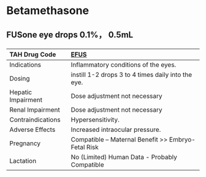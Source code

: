 # Betamethasone

## FUSone eye drops 0.1%， 0.5mL

##### 

| TAH Drug Code      | [EFUS](https://www.tahsda.org.tw/drugs/hissearch.php?drug_code=EFUS)   |
|:-------------------|:-----------------------------------------------------------------------|
| Indications        | Inflammatory conditions of the eyes.                                   |
| Dosing             | instill 1-2 drops 3 to 4 times daily into the eye.                     |
| Hepatic Impairment | Dose adjustment not necessary                                          |
| Renal Impairment   | Dose adjustment not necessary                                          |
| Contraindications  | Hypersensitivity.                                                      |
| Adverse Effects    | Increased intraocular pressure.                                        |
| Pregnancy          | Compatible – Maternal Benefit >> Embryo-Fetal Risk                     |
| Lactation          | No (Limited) Human Data - Probably Compatible                          |

